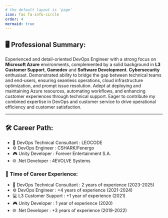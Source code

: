 ```yaml
---
# the default layout is 'page'
icon: fas fa-info-circle
order: 4
mermaid: true
---
```


## 🖥️ **Professional Summary:**

Experienced and detail-oriented DevOps Engineer with a strong focus on **Microsoft Azure** environments, complemented by a solid background in **L3 Customer Support**, **Gamedev** and **Software Development**. **Cybersecurity** enthusiast. Demonstrated ability to bridge the gap between technical teams and end-users, ensuring seamless operations, cloud infrastructure optimization, and prompt issue resolution. Adept at deploying and maintaining Azure resources, automating workflows, and enhancing customer experiences through technical support. Eager to contribute my combined expertise in DevOps and customer service to drive operational efficiency and customer satisfaction.

---

## 🛠️ **Career Path:**

- 📖 DevOps Technical Consultant : LEOCODE
- ⚙️ DevOps Engineer : CSHARK/Fenergo
- 🎮 Unity Developer : Forever Entertainment S.A.
- 🌐 .Net Developer : 4EVOLVE Systems

### 🏁 **Time of Career Experience:**

- 📖 DevOps Technical Consultant : 2 years of experience (2023-2025)
- ⚙️ DevOps Engineer : +4 years of experience (2021-2024)
- 💻 L3 Customer Support : +1 year of experience (2021)
- 🎮 Unity Developer : 1 year of experience (2020)
- 🌐 .Net Developer : +3 years of experience (2019-2022)